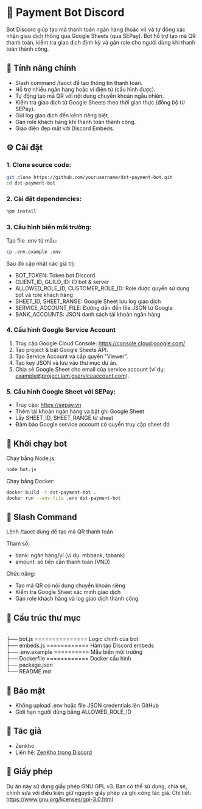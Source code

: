# 💸 Payment Bot Discord

Bot Discord giúp tạo mã thanh toán ngân hàng (hoặc ví) và tự động xác nhận giao dịch thông qua Google Sheets (qua SEPay). Bot hỗ trợ tạo mã QR thanh toán, kiểm tra giao dịch định kỳ và gán role cho người dùng khi thanh toán thành công.

## 🚀 Tính năng chính

- Slash command /taoct để tạo thông tin thanh toán.
- Hỗ trợ nhiều ngân hàng hoặc ví điện tử (cấu hình được).
- Tự động tạo mã QR với nội dung chuyển khoản ngẫu nhiên.
- Kiểm tra giao dịch từ Google Sheets theo thời gian thực (đồng bộ từ SEPay).
- Gửi log giao dịch đến kênh riêng biệt.
- Gán role khách hàng khi thanh toán thành công.
- Giao diện đẹp mắt với Discord Embeds.

## ⚙️ Cài đặt

### 1. Clone source code:
```sh
git clone https://github.com/yourusername/dst-payment-bot.git
cd dst-payment-bot
```

### 2. Cài đặt dependencies:
```sh
npm install
```

### 3. Cấu hình biến môi trường:
Tạo file .env từ mẫu:
```sh
cp .env.example .env
```

Sau đó cập nhật các giá trị:
- BOT_TOKEN: Token bot Discord
- CLIENT_ID, GUILD_ID: ID bot & server
- ALLOWED_ROLE_ID, CUSTOMER_ROLE_ID: Role được quyền sử dụng bot và role khách hàng
- SHEET_ID, SHEET_RANGE: Google Sheet lưu log giao dịch
- SERVICE_ACCOUNT_FILE: Đường dẫn đến file JSON từ Google
- BANK_ACCOUNTS: JSON danh sách tài khoản ngân hàng

### 4. Cấu hình Google Service Account

1. Truy cập Google Cloud Console: https://console.cloud.google.com/  
2. Tạo project & bật Google Sheets API.  
3. Tạo Service Account và cấp quyền "Viewer".  
4. Tạo key JSON và lưu vào thư mục dự án.  
5. Chia sẻ Google Sheet cho email của service account (ví dụ: example@project.iam.gserviceaccount.com).

### 5. Cấu hình Google Sheet với SEPay:
- Truy cập: https://sepay.vn
- Thêm tài khoản ngân hàng và bật ghi Google Sheet
- Lấy SHEET_ID, SHEET_RANGE từ sheet
- Đảm bảo Google service account có quyền truy cập sheet đó

## 🧪 Khởi chạy bot

Chạy bằng Node.js:
```sh
node bot.js
```

Chạy bằng Docker:
```sh
docker build -t dst-payment-bot .
docker run --env-file .env dst-payment-bot
```

## 💬 Slash Command

Lệnh /taoct dùng để tạo mã QR thanh toán

Tham số:
- bank: ngân hàng/ví (ví dụ: mbbank, tpbank)
- amount: số tiền cần thanh toán (VND)

Chức năng:
- Tạo mã QR có nội dung chuyển khoản riêng
- Kiểm tra Google Sheet xác minh giao dịch
- Gán role khách hàng và log giao dịch thành công

## 📁 Cấu trúc thư mục

.  
├── bot.js =============== Logic chính của bot  
├── embeds.js ============ Hàm tạo Discord embeds  
├── .env.example ========== Mẫu biến môi trường  
├── Dockerfile ============ Docker cấu hình  
├── package.json  
└── README.md

## 🔐 Bảo mật

- Không upload .env hoặc file JSON credentials lên GitHub
- Giới hạn người dùng bằng ALLOWED_ROLE_ID

## 👤 Tác giả

- Zenkho
- Liên hệ: [ZenKho trong Discord](https://discord.com/users/917970047325077615)

## 📜 Giấy phép

Dự án này sử dụng giấy phép GNU GPL v3.
Bạn có thể sử dụng, chia sẻ, chỉnh sửa với điều kiện giữ nguyên giấy phép và ghi công tác giả.
Chi tiết: https://www.gnu.org/licenses/gpl-3.0.html
